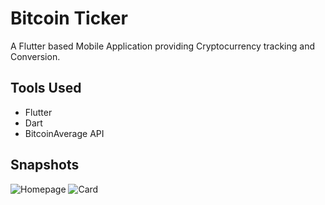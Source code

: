 # Bitcoin Ticker

A Flutter based Mobile Application providing Cryptocurrency tracking and Conversion.

## Tools Used

- Flutter
- Dart
- BitcoinAverage API

## Snapshots


![Homepage](https://ibb.co/LRdrfwc)
![Card](https://ibb.co/pK8hV89)
